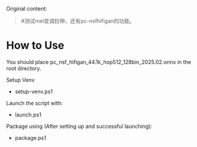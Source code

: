Original content:
> #测试mel变调拉伸，还有pc-nsfhifigan的功能。

# How to Use

You should place pc_nsf_hifigan_44.1k_hop512_128bin_2025.02.onnx in the root directory.

Setup Venv
  - setup-venv.ps1

Launch the script with:
  - launch.ps1

Package using (After setting up and successful launching):
  - package.ps1
